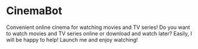 # CinemaBot
Convenient online cinema for watching movies and TV series!
Do you want to watch movies and TV series online or download and watch later? Easily, I will be happy to help! Launch me and enjoy watching!
